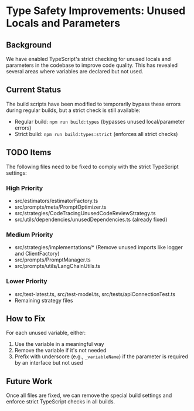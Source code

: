 # Type Safety Improvements: Unused Locals and Parameters

## Background

We have enabled TypeScript's strict checking for unused locals and parameters in the codebase to improve code quality. This has revealed several areas where variables are declared but not used.

## Current Status

The build scripts have been modified to temporarily bypass these errors during regular builds, but a strict check is still available:

- Regular build: `npm run build:types` (bypasses unused local/parameter errors)
- Strict build: `npm run build:types:strict` (enforces all strict checks)

## TODO Items

The following files need to be fixed to comply with the strict TypeScript settings:

### High Priority

- src/estimators/estimatorFactory.ts
- src/prompts/meta/PromptOptimizer.ts
- src/strategies/CodeTracingUnusedCodeReviewStrategy.ts
- src/utils/dependencies/unusedDependencies.ts (already fixed)

### Medium Priority

- src/strategies/implementations/* (Remove unused imports like logger and ClientFactory)
- src/prompts/PromptManager.ts
- src/prompts/utils/LangChainUtils.ts

### Lower Priority

- src/test-latest.ts, src/test-model.ts, src/tests/apiConnectionTest.ts
- Remaining strategy files

## How to Fix

For each unused variable, either:

1. Use the variable in a meaningful way
2. Remove the variable if it's not needed
3. Prefix with underscore (e.g., `_variableName`) if the parameter is required by an interface but not used

## Future Work

Once all files are fixed, we can remove the special build settings and enforce strict TypeScript checks in all builds.